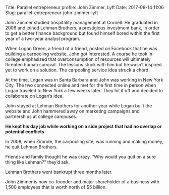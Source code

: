 Title: Parallel entrepreneur profile: John Zimmer, Lyft
Date: 2017-08-14 11:06
Slug: parallel-entrepreneur-john-zimmer-lyft

John Zimmer studied hospitality management at Cornell. He graduated in 2006 and joined Lehman Brothers, a prestigious investment bank, in order to get a better finance background but found himself bored within the first year of a two-year analyst program.

When Logan Green, a friend of a friend, posted on Facebook that he was building a carpooling website, John got interested. A course he took in college emphasized that overconsumption of resources will ultimately threaten human survival. The lessons stuck with him but he wasn’t inspired yet to work on a solution. The carpooling service idea struck a chord.

At the time, Logan was in Santa Barbara and John was working in New York City. The two connected online and met for the first time in person when Logan traveled to New York a few weeks later. They hit it off and decided to collaborate on Logan’s idea.

John stayed at Lehman Brothers for another year while Logan built the website and John hammered away on marketing campaigns and partnerships at college campuses.

**He kept his day job while working on a side project that had no overlap or potential conflicts.**

In 2008, when Zimride, the carpooling site, was running and making money, he quit Lehman Brothers.

Friends and family thought he was crazy. “Why would you quit on a sure thing like Lehman?” they’d ask.

Lehman Brothers went bankrupt three months later.

John Zimmer is now co-founder and major shareholder of a business with 1,500 employees that is worth north of $5 billion.